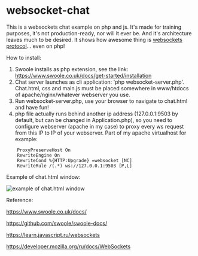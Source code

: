 # websocket-chat
This is a websockets chat example on php and js. It's made for training purposes, it's not production-ready, nor will it ever be. And it's architecture leaves much to be desired. It shows how awesome thing is [websockets protocol](https://developer.mozilla.org/ru/docs/WebSockets)... even on php!

How to install:
1. Swoole installs as php extension, see the link: https://www.swoole.co.uk/docs/get-started/installation
2. Chat server launches as cli application: 'php websocket-server.php'. Chat.html, css and main.js must be placed somewhere in www/htdocs of apache/nginx/whatever webserver you use. 
3. Run websocket-server.php, use your browser to navigate to chat.html and have fun!
4. php file actually runs behind another ip address (127.0.0.1:9503 by default, but can be changed in Application.php), so you need to configure webserver (apache in my case) to proxy every ws request from this IP to IP of your webserver.
Part of my apache virtualhost for example:

```
  	ProxyPreserveHost On
	RewriteEngine On
	RewriteCond %{HTTP:Upgrade} =websocket [NC]
	RewriteRule /(.*) ws://127.0.0.1:9503 [P,L]
```

Example of chat.html window:

![example of chat.html window](https://i.imgur.com/C0PnYsh.png)

Reference:

https://www.swoole.co.uk/docs/

https://github.com/swoole/swoole-docs/

https://learn.javascript.ru/websockets

https://developer.mozilla.org/ru/docs/WebSockets
